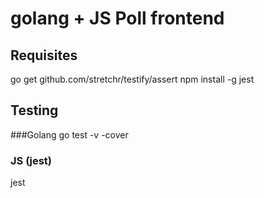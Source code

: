 # golang + JS Poll frontend

## Requisites
go get github.com/stretchr/testify/assert
npm install -g jest

## Testing
###Golang
go test -v -cover
### JS (jest)
jest
